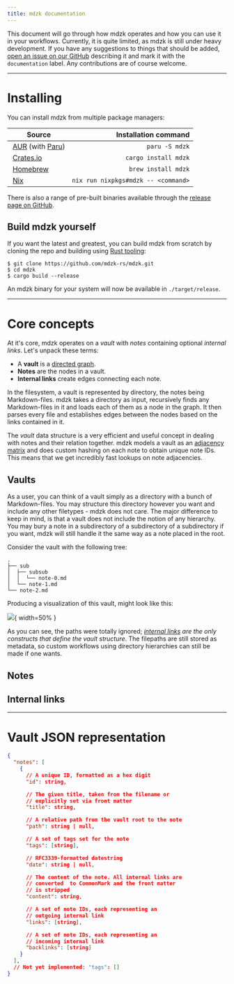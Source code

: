 ```yaml
---
title: mdzk documentation
---
```


This document will go through how mdzk operates and how you can use it in your workflows. Currently, it is quite limited, as mdzk is still under heavy development. If you have any suggestions to things that should be added, [open an issue on our GitHub](https://github.com/mdzk-rs/mdzk/issues/new) describing it and mark it with the `documentation` label. Any contributions are of course welcome.

---


# Installing

You can install mdzk from multiple package managers:

| Source | Installation command |
| -------------- | -------------------: |
| [AUR](https://aur.archlinux.org/packages/mdzk/) (with [Paru](https://github.com/Morganamilo/paru)) | `paru -S mdzk` |
| [Crates.io](https://crates.io/crates/mdzk) | `cargo install mdzk` |
| [Homebrew](https://formulae.brew.sh/formula/mdzk#default) | `brew install mdzk` |
| [Nix](https://search.nixos.org/packages?channel=unstable&show=mdzk&from=0&size=50&sort=relevance&type=packages&query=mdzk) | `nix run nixpkgs#mdzk -- <command>` |

There is also a range of pre-built binaries available through the [release page on GitHub](https://github.com/mdzk-rs/mdzk/releases).

## Build mdzk yourself

If you want the latest and greatest, you can build mdzk from scratch by cloning the repo and building using [Rust tooling](https://www.rust-lang.org/tools/install):

```shell
$ git clone https://github.com/mdzk-rs/mdzk.git
$ cd mdzk
$ cargo build --release
```

An mdzk binary for your system will now be available in `./target/release`.


---


# Core concepts

At it's core, mdzk operates on a *vault* with *notes* containing optional *internal links*. Let's unpack these terms:

- A **vault** is a [directed graph](https://en.wikipedia.org/wiki/Directed_graph).
- **Notes** are the nodes in a vault.
- **Internal links** create edges connecting each note.

In the filesystem, a vault is represented by directory, the notes being Markdown-files. mdzk takes a directory as input, recursively finds any Markdown-files in it and loads each of them as a node in the graph. It then parses every file and establishes edges between the nodes based on the links contained in it.

The *vault* data structure is a very efficient and useful concept in dealing with notes and their relation together. mdzk models a vault as an [adjacency matrix](https://mathworld.wolfram.com/AdjacencyMatrix.html) and does custom hashing on each note to obtain unique note IDs. This means that we get incredibly fast lookups on note adjacencies.

## Vaults

As a user, you can think of a vault simply as a directory with a bunch of Markdown-files. You may structure this directory however you want and include any other filetypes - mdzk does not care. The major difference to keep in mind, is that a vault does not include the notion of any hierarchy. You may bury a note in a subdirectory of a subdirectory of a subdirectory if you want, mdzk will still handle it the same way as a note placed in the root.

Consider the vault with the following tree:

```shell
.
├── sub
│  ├── subsub
│  │  └── note-0.md
│  └── note-1.md
└── note-2.md
```

Producing a visualization of this vault, might look like this:

<!-- Using http://bl.ocks.org/rkirsling/5001347 to produce illustrative graphs atm. -->
![](images/vaults_01.png){ width=50% }

As you can see, the paths were totally ignored; *[internal links](#internal-links) are the only constructs that define the vault structure*. The filepaths are still stored as metadata, so custom workflows using directory hierarchies can still be made if one wants.

## Notes

## Internal links


---


# Vault JSON representation

```json
{
  "notes": [
    {
      // A unique ID, formatted as a hex digit
      "id": string,

      // The given title, taken from the filename or
      // explicitly set via front matter
      "title": string,

      // A relative path from the vault root to the note
      "path": string | null,

      // A set of tags set for the note
      "tags": [string],

      // RFC3339-formatted datestring
      "date": string | null,

      // The content of the note. All internal links are
      // converted  to CommonMark and the front matter
      // is stripped
      "content": string,

      // A set of note IDs, each representing an
      // outgoing internal link
      "links": [string],

      // A set of note IDs, each representing an
      // incoming internal link
      "backlinks": [string]
    }
  ],
  // Not yet implemented: "tags": []
}
```
